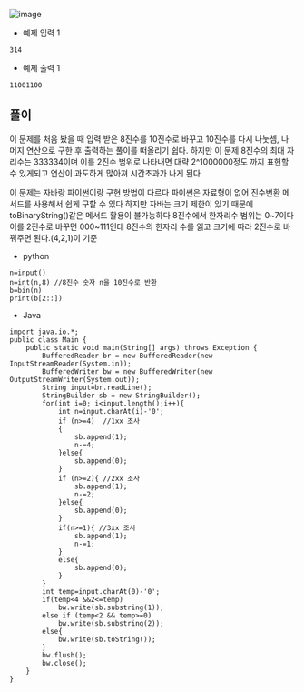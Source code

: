 ![image](https://github.com/kdfasdf/TIL/assets/96770726/1a558851-5515-49ed-ac4d-5cf0c2e7c02a)

- 예제 입력 1
```
314
```
- 예제 출력 1
```
11001100
```

## 풀이
이 문제를 처음 봤을 때 입력 받은 8진수를 10진수로 바꾸고 10진수를 다시 나눗셈, 나머지 연산으로 구한 후 출력하는 풀이를 떠올리기 쉽다.
하지만 이 문제 8진수의 최대 자리수는 333334이며 이를 2진수 범위로 나타내면 대략 2^1000000정도 까지 표현할 수 있게되고 연산이 과도하게 많아져
시간초과가 나게 된다

이 문제는 자바랑 파이썬이랑 구현 방법이 다르다
파이썬은 자료형이 없어 진수변환 메서드를 사용해서 쉽게 구할 수 있다
하지만 자바는 크기 제한이 있기 때문에 toBinaryString()같은 메서드 활용이 불가능하다
8진수에서 한자리수 범위는  0~7이다 이를 2진수로 바꾸면 000~111인데 8진수의 한자리 수를 읽고
크기에 따라 2진수로 바꿔주면 된다.(4,2,1)이 기준

- python
```
n=input()
n=int(n,8) //8진수 숫자 n을 10진수로 반환
b=bin(n)
print(b[2::])
```

- Java
```
import java.io.*;
public class Main {
    public static void main(String[] args) throws Exception {
        BufferedReader br = new BufferedReader(new InputStreamReader(System.in));
        BufferedWriter bw = new BufferedWriter(new OutputStreamWriter(System.out));
        String input=br.readLine();
        StringBuilder sb = new StringBuilder();
        for(int i=0; i<input.length();i++){
            int n=input.charAt(i)-'0';
            if (n>=4)  //1xx 조사
            {
                sb.append(1);
                n-=4;
            }else{
                sb.append(0);
            }
            if (n>=2){ //2xx 조사
                sb.append(1);
                n-=2;
            }else{
                sb.append(0);
            }
            if(n>=1){ //3xx 조사
                sb.append(1);
                n-=1;
            }
            else{
                sb.append(0);
            }
        }
        int temp=input.charAt(0)-'0';
        if(temp<4 &&2<=temp)
            bw.write(sb.substring(1));
        else if (temp<2 && temp>=0)
            bw.write(sb.substring(2));
        else{
            bw.write(sb.toString());
        }
        bw.flush();
        bw.close();
    }
}


```
